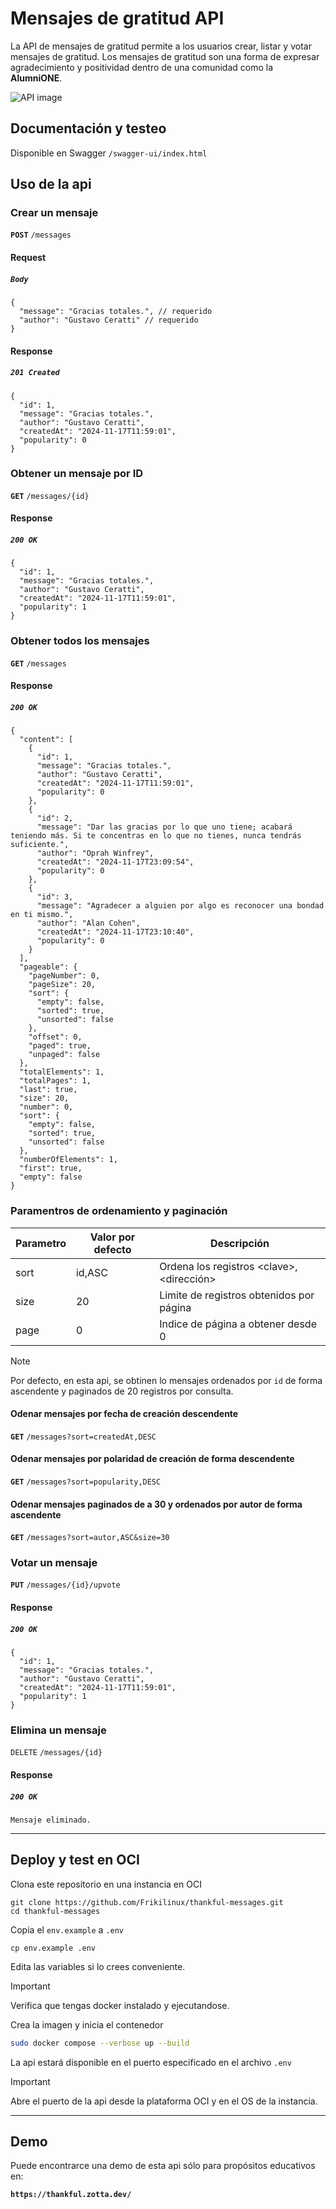 # Mensajes de gratitud API

La API de mensajes de gratitud permite a los usuarios crear, listar y votar mensajes de gratitud. Los mensajes de gratitud son una forma de expresar agradecimiento y positividad dentro de una comunidad como la **AlumniONE**.


![API image](https://ik.imagekit.io/zotta/github/180shots_so.webp?updatedAt=1731890178031)

## Documentación y testeo

Disponible en Swagger `/swagger-ui/index.html`

## Uso de la api

### Crear un mensaje

**`POST`** `/messages`

#### Request

##### **_`Body`_**

```JSON5
{
  "message": "Gracias totales.", // requerido
  "author": "Gustavo Ceratti" // requerido
}
```

#### Response

##### **_`201 Created`_**

```JSON5
{
  "id": 1,
  "message": "Gracias totales.",
  "author": "Gustavo Ceratti",
  "createdAt": "2024-11-17T11:59:01",
  "popularity": 0
}
```

### Obtener un mensaje por ID

**`GET`** `/messages/{id}`

#### Response

##### **_`200 OK`_**

```JSON5
{
  "id": 1,
  "message": "Gracias totales.",
  "author": "Gustavo Ceratti",
  "createdAt": "2024-11-17T11:59:01",
  "popularity": 1
}
```

### Obtener todos los mensajes

**`GET`** `/messages`

#### Response

##### **_`200 OK`_**

```JSON5
{
  "content": [
    {
      "id": 1,
      "message": "Gracias totales.",
      "author": "Gustavo Ceratti",
      "createdAt": "2024-11-17T11:59:01",
      "popularity": 0
    },
    {
      "id": 2,
      "message": "Dar las gracias por lo que uno tiene; acabará teniendo más. Si te concentras en lo que no tienes, nunca tendrás suficiente.",
      "author": "Oprah Winfrey",
      "createdAt": "2024-11-17T23:09:54",
      "popularity": 0
    },
    {
      "id": 3,
      "message": "Agradecer a alguien por algo es reconocer una bondad en ti mismo.",
      "author": "Alan Cohen",
      "createdAt": "2024-11-17T23:10:40",
      "popularity": 0
    }
  ],
  "pageable": {
    "pageNumber": 0,
    "pageSize": 20,
    "sort": {
      "empty": false,
      "sorted": true,
      "unsorted": false
    },
    "offset": 0,
    "paged": true,
    "unpaged": false
  },
  "totalElements": 1,
  "totalPages": 1,
  "last": true,
  "size": 20,
  "number": 0,
  "sort": {
    "empty": false,
    "sorted": true,
    "unsorted": false
  },
  "numberOfElements": 1,
  "first": true,
  "empty": false
}
```

### Paramentros de ordenamiento y paginación

| Parametro | Valor por defecto | Descripción                               |
| --------- | ----------------- | ----------------------------------------- |
| sort      | id,ASC            | Ordena los registros \<clave>,<dirección> |
| size      | 20                | Limite de registros obtenidos por página  |
| page      | 0                 | Indice de página a obtener desde 0        |

> [!NOTE]
> Por defecto, en esta api, se obtinen lo mensajes ordenados por `id` de forma ascendente y paginados de 20 registros por consulta.

#### Odenar mensajes por fecha de creación descendente

**`GET`** `/messages?sort=createdAt,DESC`

#### Odenar mensajes por polaridad de creación de forma descendente

**`GET`** `/messages?sort=popularity,DESC`

#### Odenar mensajes paginados de a 30 y ordenados por autor de forma ascendente

**`GET`** `/messages?sort=autor,ASC&size=30`

### Votar un mensaje

**`PUT`** `/messages/{id}/upvote`

#### Response

##### **_`200 OK`_**

```JSON5
{
  "id": 1,
  "message": "Gracias totales.",
  "author": "Gustavo Ceratti",
  "createdAt": "2024-11-17T11:59:01",
  "popularity": 1
}
```

### Elimina un mensaje

`DELETE` `/messages/{id}`

#### Response

##### **_`200 OK`_**

```JSON5
Mensaje eliminado.
```

---

## Deploy y test en OCI

Clona este repositorio en una instancia en OCI

```Shell
git clone https://github.com/Frikilinux/thankful-messages.git
cd thankful-messages
```

Copia el `env.example` a `.env`

```Shell
cp env.example .env
```

Edita las variables si lo crees conveniente.

> [!IMPORTANT]
> Verifica que tengas docker instalado y ejecutandose.

Crea la imagen y inicia el contenedor

```sh
sudo docker compose --verbose up --build
```

La api estará disponible en el puerto especificado en el archivo `.env`

> [!IMPORTANT]
> Abre el puerto de la api desde la plataforma OCI y en el OS de la instancia.

---

## Demo

Puede encontrarce una demo de esta api sólo para propósitos educativos en: 

**`https://thankful.zotta.dev/`**
